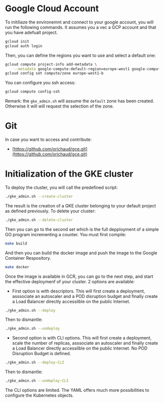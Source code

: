 # Google Cloud Account

To initiliaze the environemnt and connect to your google account, you will run the following commands. It assumes you a vec a GCP account and that you have adefualt project. 
``` sh
gcloud init
gcloud auth login
```
Then, you can define the regions you want to use and select a default one:
```sh
gcloud compute project-info add-metadata \
    --metadata google-compute-default-region=europe-west1 google-compute-default-zone=europe-west1-b
gcloud config set compute/zone europe-west1-b
```
You can configure you ssh access:
``` sh
gcloud compute config-ssh
```

Remark: the `gke_admin.sh` will assume the `default` zone has been created. Otherwise it will will request the selection of the zone.

# Git
In case you want to access and contribute:
* [https://github.com/orichaud/gce.git](https://github.com/orichaud/gce.git)


# Initialization of the GKE cluster
To deploy the cluster, you will call the predefined script:
``` sh
./gke_admin.sh --create-cluster
```
The result is the creation of a GKE cluster belonging to your default project as defined previously. To delete your cluster:
``` sh
./gke_admin.sh --delete-cluster
```


Then you can go to the second set which is the full depployment of a simple GO program incrementing a counter. 
You must first compile: 
```sh 
make build
```
And then you can build the docker image and push the image to the Google Container Respository. 
```sh
make docker
```
Once the image is available in GCR, you can go to the next step, and start the effective deploymenf of your cluster. 2 options are available:
* First option is with descriptors. This will first create a deployment, asssociate an autoscaler and a POD disruption budget and finally create a Load Balancer directly accessilble on the public Internet.
```sh
./gke_admin.sh --deploy
```
Then to dismantle:
```sh
./gke_admin.sh --undeploy
```
* Second option is with CLI options. This will first create a deployment, scale the number of replicas, asssociate an autoscaler and finally create a Load Balancer directly accessilble on the public Internet. No POD Disruption Budget is defined.
 ```sh
./gke_admin.sh --deploy-CLI
```
Then to dismantle:
```sh
./gke_admin.sh --undeploy-CLI
```
The CLI options are limited. The YAML offers much more possibilities to configure the Kubernetes objects.
